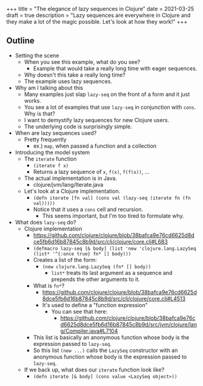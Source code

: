 +++
title = "The elegance of lazy sequences in Clojure"
date = 2021-03-25
draft = true
description = "Lazy sequences are everywhere in Clojure and they make a lot of the magic possible. Let's look at how they work!"
+++

## Outline
- Setting the scene
    - When you see this example, what do you see?
        - Example that would take a really long time with eager sequences.
    - Why doesn't this take a really long time?
    - The example uses lazy sequences.
- Why am I talking about this
    - Many examples just slap `lazy-seq` on the front of a form and it just works.
    - You see a lot of examples that use `lazy-seq` in conjunction with `cons`. Why is that?
    - I want to demystify lazy sequences for new Clojure users.
    - The underlying code is surprisingly simple.
- When are lazy sequences used?
    - Pretty frequently
        - ex.) `map`, when passed a function and a collection
- Introducing the model system
    - The `iterate` function
        - `(iterate f x)`
        - Returns a lazy sequence of `x`, `f(x)`, `f(f(x))`, ...
    - The actual implementation is in Java.
        - clojure/jvm/lang/Iterate.java
    - Let's look at a Clojure implementation.
        - `(defn iterate [fn val] (cons val (lazy-seq (iterate fn (fn val)))))`
        - Notice that it uses a `cons` cell and recursion.
            - This seems important, but I'm too tired to formulate why.
- What does `lazy-seq` do?
    - Clojure implementation
        - https://github.com/clojure/clojure/blob/38bafca9e76cd6625d8dce5fb6d16b87845c8b9d/src/clj/clojure/core.clj#L683
        - `(defmacro lazy-seq [& body] (list 'new 'clojure.lang.LazySeq (list* '^{:once true} fn* [] body)))`
        - Creates a list of the form:
            - `(new clojure.lang.LazySeq (fn* [] body))`
                - `list*` treats its last argument as a sequence and prepends the other arguments to it.
        - What is `fn*`?
            - https://github.com/clojure/clojure/blob/38bafca9e76cd6625d8dce5fb6d16b87845c8b9d/src/clj/clojure/core.clj#L4513
            - It's used to define a "function expression"
                - You can see that here:
                    - https://github.com/clojure/clojure/blob/38bafca9e76cd6625d8dce5fb6d16b87845c8b9d/src/jvm/clojure/lang/Compiler.java#L7104
        - This list is basically an anonymous function whose body is the expression passed to `lazy-seq`.
        - So this list `(new ...)` calls the `LazySeq` constructor with an anonymous function whose body is the expression passed to `lazy-seq`.
    - If we back up, what does our `iterate` function look like?
        - `(defn iterate [& body] (cons value <LazySeq object>))`
